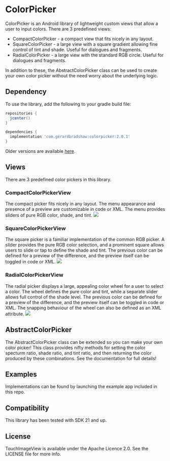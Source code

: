 # ColorPicker
ColorPicker is an Android library of lightweight custom views that allow a user to input colors. There are 3 predefined views:
- CompactColorPicker - a compact view that fits nicely in any layout.
- SquareColorPicker - a large view with a square gradient allowing fine control of tint and shade. Useful for dialogues and fragments.
- RadialColorPicker - a large view with the standard RGB circle. Useful for dialogues and fragments.

In addition to these, the AbstractColorPicker class can be used to create your own color picker without the need worry about the underlying logic.

## Dependency
To use the library, add the following to your gradle build file:
```groovy
repositories {
  jcenter()
}

dependencies {
  implementation 'com.gerardbradshaw:colorpicker:2.0.1'
}
```

Older versions are available [here](https://bintray.com/gerardb/Android/ColorPickerView).

## Views
There are 3 predefined color pickers in this library.
### CompactColorPickerView
The compact picker fits nicely in any layout. The menu appearance and presence of a preview are customizable in code or XML. The menu provides sliders of pure RGB color, shade, and tint.
<img src=https://i.imgur.com/9kin7eH.png>

### SquareColorPickerView
The square picker is a familiar implementation of the common RGB picker. A slider provides the pure RGB color selection, and a prominent square allows users to slide or tap to define the shade and tint. The previous color can be defined for a preview of the difference, and the preview itself can be toggled in code or XML.
<img src=https://i.imgur.com/z4oaff6.png>

### RadialColorPickerView
The radial picker displays a large, appealing color wheel for a user to select a color. The wheel defines the pure color and tint, while a separate slider allows full control of the shade level. The previous color can be defined for a preview of the difference, and the preview itself can be toggled in code or XML. The snapping behaviour of the wheel can also be defined as an XML attribute.
<img src=https://i.imgur.com/nDnQU8D.png>

## AbstractColorPicker
The AbstractColorPicker class can be extended so you can make your own color picker! This class provides nifty methods for setting the color specturm ratio, shade ratio, and tint ratio, and then returning the color produced by these combinations. See the documentation for full details!

## Examples
Implementations can be found by launching the example app included in this repo.

## Compatibility
This library has been tested with SDK 21 and up.

## License
TouchImageView is available under the Apache Licence 2.0. See the LICENSE file for more info.